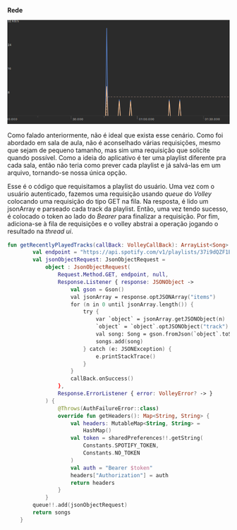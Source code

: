 **Rede**


![](images/Captura%20de%20tela%20de%202019-12-15%2016-18-42.png)


Como falado anteriormente, não é ideal que exista esse cenário. Como foi abordado em sala de aula, não é aconselhado várias requisições, mesmo que sejam de pequeno tamanho, mas sim uma requisição que solicite quando possível. Como a ideia do aplicativo é ter uma playlist diferente pra cada sala, então não teria como prever cada playlist e já salvá-las em um arquivo, tornando-se nossa única opção.

Esse é o código que requisitamos a playlist do usuário. Uma vez com o usuário autenticado, fazemos uma requisição usando *queue* do *Volley* colocando uma requisição do tipo GET na fila. Na resposta, é lido um jsonArray e parseado cada track da playlist. Então, uma vez tendo sucesso, é colocado o token ao lado do *Bearer* para finalizar a requisição. Por fim, adiciona-se à fila de requisições e o volley abstrai a operação jogando o resultado na *thread ui*. 
```kotlin
fun getRecentlyPlayedTracks(callBack: VolleyCallBack): ArrayList<Song> {
        val endpoint = "https://api.spotify.com/v1/playlists/37i9dQZF1EtmslFZGwD6iR/tracks"
        val jsonObjectRequest: JsonObjectRequest =
            object : JsonObjectRequest(
                Request.Method.GET, endpoint, null,
                Response.Listener { response: JSONObject ->
                    val gson = Gson()
                    val jsonArray = response.optJSONArray("items")
                    for (n in 0 until jsonArray.length()) {
                        try {
                            var `object` = jsonArray.getJSONObject(n)
                            `object` = `object`.optJSONObject("track")
                            val song: Song = gson.fromJson(`object`.toString(), Song::class.java)
                            songs.add(song)
                        } catch (e: JSONException) {
                            e.printStackTrace()
                        }
                    }
                    callBack.onSuccess()
                },
                Response.ErrorListener { error: VolleyError? -> }
            ) {
                @Throws(AuthFailureError::class)
                override fun getHeaders(): Map<String, String> {
                    val headers: MutableMap<String, String> =
                        HashMap()
                    val token = sharedPreferences!!.getString(
                        Constants.SPOTIFY_TOKEN,
                        Constants.NO_TOKEN
                    )
                    val auth = "Bearer $token"
                    headers["Authorization"] = auth
                    return headers
                }
            }
        queue!!.add(jsonObjectRequest)
        return songs
    }
```
